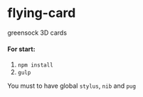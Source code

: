 # flying-card
greensock 3D cards

#### For start:
1. `npm install`
2. `gulp`

You must to have global `stylus`, `nib` and `pug`
